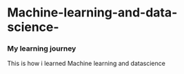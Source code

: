 # Machine-learning-and-data-science-
### My learning journey
This is how i learned Machine learning and datascience